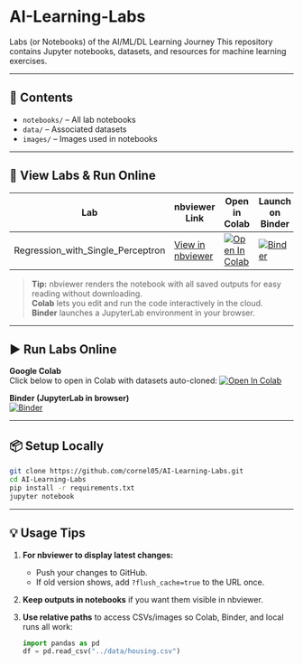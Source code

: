 # AI-Learning-Labs
Labs (or Notebooks) of the AI/ML/DL Learning Journey
This repository contains Jupyter notebooks, datasets, and resources for machine learning exercises.

---

## 📂 Contents
- `notebooks/` – All lab notebooks
- `data/` – Associated datasets
- `images/` – Images used in notebooks

---

## 📄 View Labs & Run Online

| Lab | nbviewer Link | Open in Colab | Launch on Binder |
|-----|---------------|---------------|------------------|
| Regression_with_Single_Perceptron | [View in nbviewer](https://nbviewer.org/github/cornel05/AI-Learning-Labs/blob/main/notebooks/regression_with_single_perceptron.ipynb) | [![Open In Colab](https://colab.research.google.com/assets/colab-badge.svg)](https://colab.research.google.com/github/cornel05/AI-Learning-Labs/blob/main/notebooks/regression_with_single_perceptron.ipynb) | [![Binder](https://mybinder.org/badge_logo.svg)](https://mybinder.org/v2/gh/cornel05/AI-Learning-Labs/main?urlpath=lab/tree/notebooks/regression_with_single_perceptron.ipynb) |

> **Tip:** nbviewer renders the notebook with all saved outputs for easy reading without downloading.  
> **Colab** lets you edit and run the code interactively in the cloud.  
> **Binder** launches a JupyterLab environment in your browser.


---

## ▶️ Run Labs Online

**Google Colab**  
Click below to open in Colab with datasets auto-cloned:
[![Open In Colab](https://colab.research.google.com/assets/colab-badge.svg)](https://colab.research.google.com/github/<YOUR_USERNAME>/<YOUR_REPO>/blob/main/notebooks/C2_W3_Lab_1_Regression_with_Perceptron.ipynb)

**Binder (JupyterLab in browser)**  
[![Binder](https://mybinder.org/badge_logo.svg)](https://mybinder.org/v2/gh/<YOUR_USERNAME>/<YOUR_REPO>/main?urlpath=lab/tree/notebooks/C2_W3_Lab_1_Regression_with_Perceptron.ipynb)

---

## 📦 Setup Locally

```bash
git clone https://github.com/cornel05/AI-Learning-Labs.git
cd AI-Learning-Labs
pip install -r requirements.txt
jupyter notebook
```

---

## **💡 Usage Tips**
1. **For nbviewer to display latest changes:**  
   - Push your changes to GitHub.
   - If old version shows, add `?flush_cache=true` to the URL once.

2. **Keep outputs in notebooks** if you want them visible in nbviewer.

3. **Use relative paths** to access CSVs/images so Colab, Binder, and local runs all work:
   ```python
   import pandas as pd
   df = pd.read_csv("../data/housing.csv")
    ```